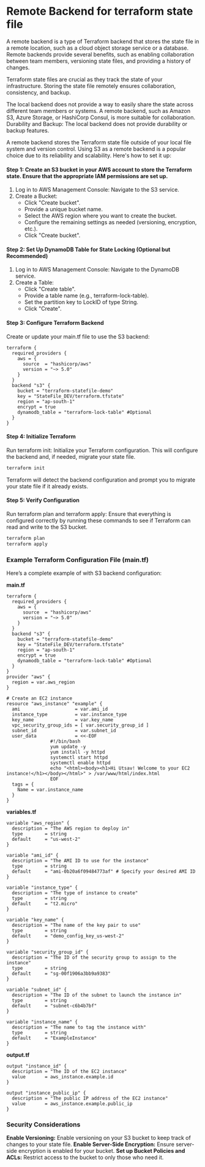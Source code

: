 # Remote Backend for terraform state file

A remote backend is a type of Terraform backend that stores the state file in a remote location, such as a cloud object storage service or a database. Remote backends provide several benefits, such as enabling collaboration between team members, versioning state files, and providing a history of changes.

Terraform state files are crucial as they track the state of your infrastructure. Storing the state file remotely ensures collaboration, consistency, and backup. 

The local backend does not provide a way to easily share the state across different team members or systems. A remote backend, such as Amazon S3, Azure Storage, or HashiCorp Consul, is more suitable for collaboration. Durability and Backup: The local backend does not provide durability or backup features.

A remote backend stores the Terraform state file outside of your local file system and version control. Using S3 as a remote backend is a popular choice due to its reliability and scalability. Here's how to set it up:

#### Step 1: Create an S3 bucket in your AWS account to store the Terraform state. Ensure that the appropriate IAM permissions are set up.
1. Log in to AWS Management Console: Navigate to the S3 service.
2. Create a Bucket:
    - Click "Create bucket".
    - Provide a unique bucket name.
    - Select the AWS region where you want to create the bucket.
    - Configure the remaining settings as needed (versioning, encryption, etc.).
    - Click "Create bucket".

#### Step 2: Set Up DynamoDB Table for State Locking (Optional but Recommended)
1. Log in to AWS Management Console: Navigate to the DynamoDB service.
2. Create a Table:
    - Click "Create table".
    - Provide a table name (e.g., terraform-lock-table).
    - Set the partition key to LockID of type String.
    - Click "Create".

#### Step 3: Configure Terraform Backend
Create or update your main.tf file to use the S3 backend:
```hcl
terraform {
  required_providers {
    aws = {
      source  = "hashicorp/aws"
      version = "~> 5.0"
    }
  }
  backend "s3" {
    bucket = "terraform-statefile-demo"
    key = "StateFile_DEV/terraform.tfstate"
    region = "ap-south-1"
    encrypt = true    
    dynamodb_table = "terraform-lock-table" #Optional
  }
}
```

#### Step 4: Initialize Terraform
Run terraform init: Initialize your Terraform configuration. This will configure the backend and, if needed, migrate your state file.

```powershell
terraform init
```
Terraform will detect the backend configuration and prompt you to migrate your state file if it already exists.

#### Step 5: Verify Configuration
Run terraform plan and terraform apply: Ensure that everything is configured correctly by running these commands to see if Terraform can read and write to the S3 bucket.
```powershell
terraform plan
terraform apply
```

### Example Terraform Configuration File (main.tf)
Here’s a complete example of with S3 backend configuration:

**main.tf**
```hcl
terraform {
  required_providers {
    aws = {
      source  = "hashicorp/aws"
      version = "~> 5.0"
    }
  }
  backend "s3" {
    bucket = "terraform-statefile-demo"
    key = "StateFile_DEV/terraform.tfstate"
    region = "ap-south-1"
    encrypt = true    
    dynamodb_table = "terraform-lock-table" #Optional
  }
}
provider "aws" {
  region = var.aws_region
}

# Create an EC2 instance
resource "aws_instance" "example" {
  ami                    = var.ami_id
  instance_type          = var.instance_type
  key_name               = var.key_name
  vpc_security_group_ids = [ var.security_group_id ]
  subnet_id              = var.subnet_id
  user_data              = <<-EOF
                #!/bin/bash
                yum update -y
                yum install -y httpd
                systemctl start httpd
                systemctl enable httpd
                echo "<html><body><h1>Hi Utsav! Welcome to your EC2 instance!</h1></body></html>" > /var/www/html/index.html
                EOF
  tags = {
    Name = var.instance_name
  }
}
```

**variables.tf**
```hcl
variable "aws_region" {
  description = "The AWS region to deploy in"
  type        = string
  default     = "us-west-2"
}

variable "ami_id" {
  description = "The AMI ID to use for the instance"
  type        = string
  default     = "ami-0b20a6f09484773af" # Specify your desired AMI ID
}

variable "instance_type" {
  description = "The type of instance to create"
  type        = string
  default     = "t2.micro"
}

variable "key_name" {
  description = "The name of the key pair to use"
  type        = string
  default     = "demo_config_key_us-west-2"
}

variable "security_group_id" {
  description = "The ID of the security group to assign to the instance"
  type        = string
  default     = "sg-00f1906a3bb9a9383"
}

variable "subnet_id" {
  description = "The ID of the subnet to launch the instance in"
  type        = string
  default     = "subnet-c6b4b7bf"
}

variable "instance_name" {
  description = "The name to tag the instance with"
  type        = string
  default     = "ExampleInstance"
}

```

**output.tf**
```hcl
output "instance_id" {
  description = "The ID of the EC2 instance"
  value       = aws_instance.example.id
}

output "instance_public_ip" {
  description = "The public IP address of the EC2 instance"
  value       = aws_instance.example.public_ip
}
```


### Security Considerations
**Enable Versioning:** Enable versioning on your S3 bucket to keep track of changes to your state file.
**Enable Server-Side Encryption:** Ensure server-side encryption is enabled for your bucket.
**Set up Bucket Policies and ACLs:** Restrict access to the bucket to only those who need it.